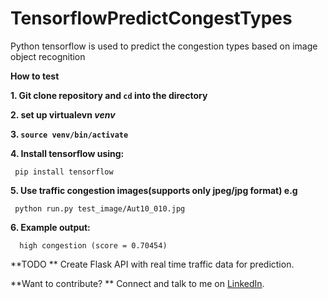 # TensorflowPredictCongestTypes
Python tensorflow is used to predict the congestion types based on image object recognition

**How to test**

**1. Git clone repository and `cd` into the directory**

**2. set up virtualevn _venv_** 

**3. `source venv/bin/activate`**

**4. Install tensorflow using:**

     pip install tensorflow

**5. Use  traffic congestion images(supports only jpeg/jpg format) e.g**

     python run.py test_image/Aut10_010.jpg
     
**6. Example output:**

      high congestion (score = 0.70454)

**TODO **
Create Flask API with real time traffic data for prediction.

**Want to contribute? ** 
Connect and talk to me on [LinkedIn](https://www.linkedin.com/in/taiwo-o-adetiloye-505a8023/).
